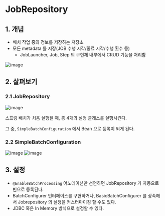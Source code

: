 # JobRepository 

## 1. 개념

- 배치 작업 중의 정보를 저장하는 저장소
- 모든 metadata 를 저장(JOB 수행 시각/종료 시각/수행 횟수 등)
  - JobLauncher, Job, Step 의 구현체 내부에서 CRUD 기능을 처리함

![image](https://github.com/honeyosori/spring-batch/assets/53935439/c44786f5-eb74-4c51-b043-36cd7e372f3d)


## 2. 살펴보기

### 2.1 JobRepository
![image](https://github.com/honeyosori/spring-batch/assets/53935439/e8bb17f1-8530-4dc0-8f22-3263b28a9b01)

스프링 배치가 처음 실행될 때, 총 4개의 설정 클래스를 실행시킨다.

그 중, `SimpleBatchConfiguration` 에서 Bean 으로 등록이 되게 된다.

### 2.2 SimpleBatchConfiguration
![image](https://github.com/honeyosori/spring-batch/assets/53935439/eb293387-9d19-492c-816b-ae1eed9f3437)
![image](https://github.com/Sal-Mal/salmal-be/assets/53935439/36d6a29c-c162-419d-8e85-63a8044b5432)

## 3. 설정

- `@EnableBatchProcessing` 어노테이션만 선언하면 JobRepository 가 자동으로 빈으로 등록된다.
- BatchConfigurer 인터페이스를 구현하거나, BasicBatchConfigurer 를 상속해서 Jobrepository 의 설정을 커스터마이징 할 수도 있다.
- JDBC 혹은 In Memory 방식으로 설정할 수 있다.



